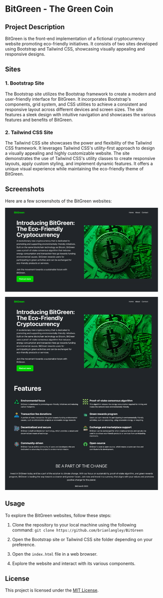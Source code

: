 # BitGreen - The Green Coin

## Project Description

BitGreen is the front-end implementation of a fictional cryptocurrency website promoting eco-friendly initiatives. It consists of two sites developed using Bootstrap and Tailwind CSS, showcasing visually appealing and responsive designs.

## Sites

### 1. Bootstrap Site

The Bootstrap site utilizes the Bootstrap framework to create a modern and user-friendly interface for BitGreen. It incorporates Bootstrap's components, grid system, and CSS utilities to achieve a consistent and responsive layout across different devices and screen sizes. The site features a sleek design with intuitive navigation and showcases the various features and benefits of BitGreen.

### 2. Tailwind CSS Site

The Tailwind CSS site showcases the power and flexibility of the Tailwind CSS framework. It leverages Tailwind CSS's utility-first approach to design a visually appealing and highly customizable website. The site demonstrates the use of Tailwind CSS's utility classes to create responsive layouts, apply custom styling, and implement dynamic features. It offers a unique visual experience while maintaining the eco-friendly theme of BitGreen.

## Screenshots

Here are a few screenshots of the BitGreen websites:

![Landing](./screenshots/landing.png)

![Page](./screenshots/page.png)

## Usage

To explore the BitGreen websites, follow these steps:

1. Clone the repository to your local machine using the following command: `git clone https://github.com/brianlangley/BitGreen`

2. Open the Bootstrap site or Tailwind CSS site folder depending on your preference.

3. Open the `index.html` file in a web browser.

4. Explore the website and interact with its various components.

## License

This project is licensed under the [MIT License](LICENSE).
